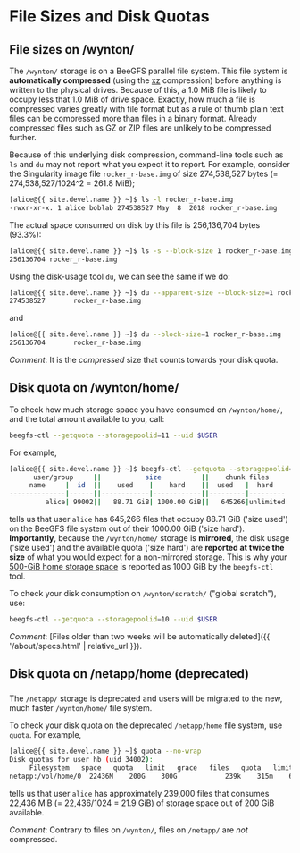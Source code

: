 # File Sizes and Disk Quotas

## File sizes on /wynton/

The `/wynton/` storage is on a BeeGFS parallel file system. This file system is **automatically compressed** (using the [xz] compression) before anything is written to the physical drives.  Because of this, a 1.0 MiB file is likely to occupy less that 1.0 MiB of drive space.  Exactly, how much a file is compressed varies greatly with file format but as a rule of thumb plain text files can be compressed more than files in a binary format.  Already compressed files such as GZ or ZIP files are unlikely to be compressed further.

Because of this underlying disk compression, command-line tools such as `ls` and `du` may not report what you expect it to report.  For example, consider the Singularity image file `rocker_r-base.img` of size 274,538,527 bytes (= 274,538,527/1024^2 = 261.8 MiB);

```sh
[alice@{{ site.devel.name }} ~]$ ls -l rocker_r-base.img
-rwxr-xr-x. 1 alice boblab 274538527 May  8  2018 rocker_r-base.img
```
The actual space consumed on disk by this file is 256,136,704 bytes (93.3%):
```sh
[alice@{{ site.devel.name }} ~]$ ls -s --block-size 1 rocker_r-base.img 
256136704 rocker_r-base.img
```

Using the disk-usage tool `du`, we can see the same if we do:
```sh
[alice@{{ site.devel.name }} ~]$ du --apparent-size --block-size=1 rocker_r-base.img
274538527       rocker_r-base.img
```
and
```sh
[alice@{{ site.devel.name }} ~]$ du --block-size=1 rocker_r-base.img
256136704       rocker_r-base.img
```

_Comment_: It is the _compressed_ size that counts towards your disk quota.



## Disk quota on /wynton/home/

To check how much storage space you have consumed on `/wynton/home/`, and the total amount available to you, call:

```sh
beegfs-ctl --getquota --storagepoolid=11 --uid $USER
```

For example,

```sh
[alice@{{ site.devel.name }} ~]$ beegfs-ctl --getquota --storagepoolid=11 --uid $USER
      user/group     ||           size          ||    chunk files    
     name     |  id  ||    used    |    hard    ||  used   |  hard   
--------------|------||------------|------------||---------|---------
         alice| 99002||   88.71 GiB| 1000.00 GiB||   645266|unlimited
```

tells us that user `alice` has 645,266 files that occupy 88.71 GiB ('size used') on the BeeGFS file system out of their 1000.00 GiB ('size hard').  **Importantly**, because the `/wynton/home/` storage is **mirrored**, the disk usage ('size used') and the available quota ('size hard') are **reported at twice the size** of what you would expect for a non-mirrored storage.  This is why your <a href="{{ '/about/specs.html' | relative_url }}">500-GiB home storage space</a> is reported as 1000 GiB by the `beegfs-ctl` tool.


To check your disk consumption on `/wynton/scratch/` ("global scratch"), use:

```sh
beegfs-ctl --getquota --storagepoolid=10 --uid $USER
```

_Comment_: [Files older than two weeks will be automatically deleted]({{ '/about/specs.html' | relative_url }}).




## Disk quota on /netapp/home (deprecated)

<div class="alert alert-warning" role="alert" style="margin-top: 3ex">
The <code>/netapp/</code> storage is deprecated and users will be migrated to the new, much faster <code>/wynton/home/</code> file system.
</div>

To check your disk quota on the deprecated `/netapp/home` file system, use `quota`.  For example,

```sh
[alice@{{ site.devel.name }} ~]$ quota --no-wrap
Disk quotas for user hb (uid 34002): 
     Filesystem   space   quota   limit   grace   files   quota   limit   grace
netapp:/vol/home/0  22436M    200G    300G            239k    315m    630m
```

tells us that user `alice` has approximately 239,000 files that consumes 22,436 MiB (= 22,436/1024 = 21.9 GiB) of storage space out of 200 GiB available.

_Comment_: Contrary to files on `/wynton/`, files on `/netapp/` are _not_ compressed.



[xz]: https://tukaani.org/xz/format.html
